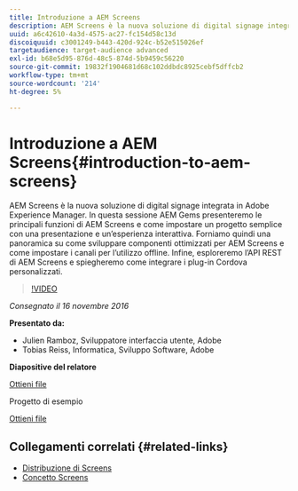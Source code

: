 ```yaml
---
title: Introduzione a AEM Screens
description: AEM Screens è la nuova soluzione di digital signage integrata in Adobe Experience Manager. In questa sessione AEM Gems presenteremo le principali funzioni di AEM Screens e come impostare un progetto semplice con una presentazione e un’esperienza interattiva. Forniamo quindi una panoramica su come sviluppare componenti ottimizzati per AEM Screens e come impostare i canali per l’utilizzo offline. Infine, esploreremo l’API REST di AEM Screens e spiegheremo come integrare i plug-in Cordova personalizzati.
uuid: a6c42610-4a3d-4575-ac27-fc154d58c13d
discoiquuid: c3001249-b443-420d-924c-b52e515026ef
targetaudience: target-audience advanced
exl-id: b68e5d95-876d-48c5-874d-5b9459c56220
source-git-commit: 19832f1904681d68c102ddbdc8925cebf5dffcb2
workflow-type: tm+mt
source-wordcount: '214'
ht-degree: 5%

---
```


# Introduzione a AEM Screens{#introduction-to-aem-screens}

AEM Screens è la nuova soluzione di digital signage integrata in Adobe Experience Manager. In questa sessione AEM Gems presenteremo le principali funzioni di AEM Screens e come impostare un progetto semplice con una presentazione e un’esperienza interattiva. Forniamo quindi una panoramica su come sviluppare componenti ottimizzati per AEM Screens e come impostare i canali per l’utilizzo offline. Infine, esploreremo l’API REST di AEM Screens e spiegheremo come integrare i plug-in Cordova personalizzati.

>[!VIDEO](https://video.tv.adobe.com/v/19301/?quality=9)

*Consegnato il 16 novembre 2016*

**Presentato da:**

* Julien Ramboz, Sviluppatore interfaccia utente, Adobe
* Tobias Reiss, Informatica, Sviluppo Software, Adobe

**Diapositive del relatore**

[Ottieni file](assets/2016-11-16-aem-screens.pdf)

Progetto di esempio

[Ottieni file](assets/aemscreensgems.zip)

## Collegamenti correlati {#related-links}

* [Distribuzione di Screens](https://docs.adobe.com/docs/en/aem/6-2/deploy/screens.html)
* [Concetto Screens](https://docs.adobe.com/docs/en/aem/6-2/administer/screens.html)
